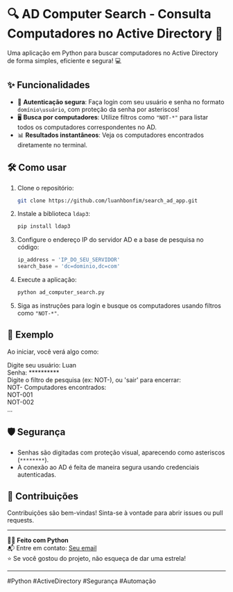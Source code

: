 # 🔍 AD Computer Search - Consulta Computadores no Active Directory 🚀

Uma aplicação em Python para buscar computadores no Active Directory de forma simples, eficiente e segura! 💻

## ✨ Funcionalidades

- 🔑 **Autenticação segura**: Faça login com seu usuário e senha no formato `domínio\usuário`, com proteção da senha por asteriscos!
- 🖥️ **Busca por computadores**: Utilize filtros como `"NOT-*"` para listar todos os computadores correspondentes no AD.
- 📊 **Resultados instantâneos**: Veja os computadores encontrados diretamente no terminal.

## 🛠️ Como usar

1. Clone o repositório:
    ```bash
    git clone https://github.com/luanhbonfim/search_ad_app.git
    ```

2. Instale a biblioteca `ldap3`:
    ```bash
    pip install ldap3
    ```

3. Configure o endereço IP do servidor AD e a base de pesquisa no código:
    ```python
    ip_address = 'IP_DO_SEU_SERVIDOR'
    search_base = 'dc=dominio,dc=com'
    ```

4. Execute a aplicação:
    ```bash
    python ad_computer_search.py
    ```

5. Siga as instruções para login e busque os computadores usando filtros como `"NOT-*"`.

## 📌 Exemplo

Ao iniciar, você verá algo como:

Digite seu usuário: Luan <br>
Senha: ********** <br>
Digite o filtro de pesquisa (ex: NOT-), ou 'sair' para encerrar: <br>
NOT- Computadores encontrados: <br>
NOT-001 <br>
NOT-002 <br>
...

## 🛡️ Segurança

- Senhas são digitadas com proteção visual, aparecendo como asteriscos (`********`).
- A conexão ao AD é feita de maneira segura usando credenciais autenticadas.

## 🌟 Contribuições

Contribuições são bem-vindas! Sinta-se à vontade para abrir issues ou pull requests.

---

👨‍💻 **Feito com Python**  
📬 Entre em contato: [Seu email](mailto:luanhenrique.dev@gmail.com)  
⭐ Se você gostou do projeto, não esqueça de dar uma estrela!

---

#Python #ActiveDirectory #Segurança #Automação



